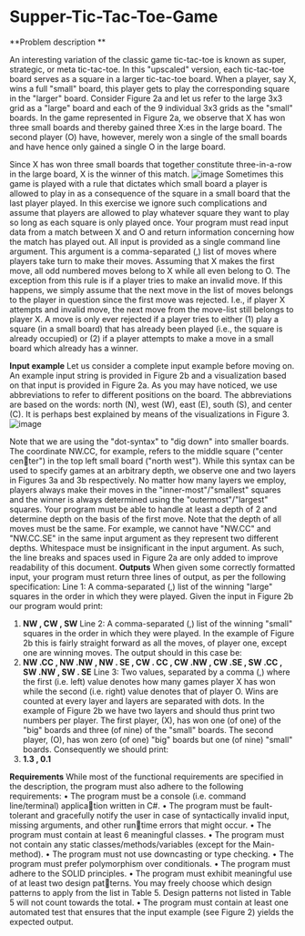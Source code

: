# Supper-Tic-Tac-Toe-Game

**Problem description **

An interesting variation of the classic game tic-tac-toe is known as super,
strategic, or meta tic-tac-toe. In this "upscaled" version, each tic-tac-toe
board serves as a square in a larger tic-tac-toe board. When a player, say X,
wins a full "small" board, this player gets to play the corresponding square
in the "larger" board. Consider Figure 2a and let us refer to the large 3x3
grid as a "large" board and each of the 9 individual 3x3 grids as the "small"
boards.
In the game represented in Figure 2a, we observe that X has won three small
boards and thereby gained three X:es in the large board. The second player
(O) have, however, merely won a single of the small boards and have hence
only gained a single O in the large board.

Since X has won three small boards that together constitute three-in-a-row
in the large board, X is the winner of this match.
![image](https://user-images.githubusercontent.com/1320622/164992265-0d205e89-297c-4847-926d-6a4573c20115.png)
Sometimes this game is played with a rule that dictates which small board a
player is allowed to play in as a consequence of the square in a small board
that the last player played. In this exercise we ignore such complications
and assume that players are allowed to play whatever square they want to
play so long as each square is only played once.
Your program must read input data from a match between X and O and
return information concerning how the match has played out.
All input is provided as a single command line argument. This argument is
a comma-separated (,) list of moves where players take turn to make their
moves. Assuming that X makes the first move, all odd numbered moves
belong to X while all even belong to O.
The exception from this rule is if a player tries to make an invalid move.
If this happens, we simply assume that the next move in the list of moves
belongs to the player in question since the first move was rejected. I.e., if
player X attempts and invalid move, the next move from the move-list still
belongs to player X.
A move is only ever rejected if a player tries to either (1) play a square
(in a small board) that has already been played (i.e., the square is already
occupied) or (2) if a player attempts to make a move in a small board which
already has a winner.

**Input example**
Let us consider a complete input example before moving on. An example
input string is provided in Figure 2b and a visualization based on that input
is provided in Figure 2a.
As you may have noticed, we use abbreviations to refer to different positions
on the board. The abbreviations are based on the words: north (N), west
(W), east (E), south (S), and center (C). It is perhaps best explained by
means of the visualizations in Figure 3.
![image](https://user-images.githubusercontent.com/1320622/164992333-e39a7e39-25ac-4840-bb75-4c744337a662.png)

Note that we are using the "dot-syntax" to "dig down" into smaller boards.
The coordinate NW.CC, for example, refers to the middle square ("center center") in the top left small board ("north west"). While this syntax can be
used to specify games at an arbitrary depth, we observe one and two layers
in Figures 3a and 3b respectively.
No matter how many layers we employ, players always make their moves in
the "inner-most"/"smallest" squares and the winner is always determined
using the "outermost"/"largest" squares.
Your program must be able to handle at least a depth of 2 and determine
depth on the basis of the first move. Note that the depth of all moves must
be the same. For example, we cannot have "NW.CC" and "NW.CC.SE" in the same
input argument as they represent two different depths.
Whitespace must be insignificant in the input argument. As such, the line
breaks and spaces used in Figure 2a are only added to improve readability
of this document.
**Outputs**
When given some correctly formatted input, your program must return three
lines of output, as per the following specification:
Line 1: A comma-separated (,) list of the winning "large" squares in the
order in which they were played. Given the input in Figure 2b our program
would print:
1. **NW , CW , SW**
Line 2: A comma-separated (,) list of the winning "small" squares in the
order in which they were played. In the example of Figure 2b this is fairly
straight forward as all the moves, of player one, except one are winning
moves. The output should in this case be:
2. **NW .CC , NW .NW , NW . SE , CW . CC , CW .NW , CW .SE , SW .CC , SW .NW , SW . SE**
Line 3: Two values, separated by a comma (,) where the first (i.e. left)
value denotes how many games player X has won while the second (i.e.
right) value denotes that of player O. Wins are counted at every layer and
layers are separated with dots. In the example of Figure 2b we have two
layers and should thus print two numbers per player. The first player, (X),
has won one (of one) of the "big" boards and three (of nine) of the "small"
boards. The second player, (O), has won zero (of one) "big" boards but one
(of nine) "small" boards. Consequently we should print:
3. **1.3 , 0.1**

**Requirements**
While most of the functional requirements are specified in the description,
the program must also adhere to the following requirements:
• The program must be a console (i.e. command line/terminal) application written in C#.
• The program must be fault-tolerant and gracefully notify the user in
case of syntactically invalid input, missing arguments, and other runtime errors that might occur.
• The program must contain at least 6 meaningful classes.
• The program must not contain any static classes/methods/variables
(except for the Main-method).
• The program must not use downcasting or type checking.
• The program must prefer polymorphism over conditionals.
• The program must adhere to the SOLID principles.
• The program must exhibit meaningful use of at least two design patterns. You may freely choose which design patterns to apply from the
list in Table 5. Design patterns not listed in Table 5 will not count
towards the total.
• The program must contain at least one automated test that ensures
that the input example (see Figure 2) yields the expected output.
